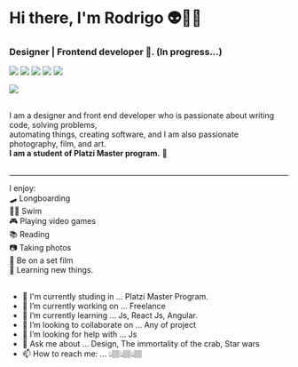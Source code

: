 
# Hi there, I'm Rodrigo 👽🖖🏽
### Designer | Frontend developer :robot:. (In progress...)


[<img src="https://img.shields.io/badge/twitter-%231DA1F2.svg?&style=for-the-badge&logo=twitter&logoColor=white">](https://twitter.com/RoiFuries)
[<img src="https://img.shields.io/badge/linkedin-%230077B5.svg?&style=for-the-badge&logo=linkedin&logoColor=white">](https://www.linkedin.com/in/roifuries/)
[<img src="https://img.shields.io/badge/instagram-%23E4405F.svg?&style=for-the-badge&logo=instagram&logoColor=white">](https://www.instagram.com/roifuries/)
[<img src="https://img.shields.io/badge/.MyWeb.-brightgreen.svg?&style=for-the-badge">](http://roifuries.com/)
[<img src="https://img.shields.io/badge/Portfolio-%23000000.svg?&style=for-the-badge">](http://roifuries.com/)

![](https://visitor-badge.glitch.me/badge?page_id=RoiFuries)
<br/>
<br/>


I am a designer and front end developer who is passionate about  writing code, solving problems, <br/>
automating things, creating software, and I am also passionate photography, film, and art.
<br/> **I am a student of Platzi Master program.** 🧠
<br/>
<br/>
________________________________________

I enjoy: <br/>
🛹 Longboarding <br/>
🏊🏼 Swim <br/>
🎮 Playing video games <br/>
📚 Reading <br/>
📷 Taking photos <br/>
🎥 Be on a set film <br/>
🧠 Learning new things. <br/>
<br/>


- :school: I'm currently studing in ... Platzi Master Program.
- 🔭 I’m currently working on ... Freelance
- 🌱 I’m currently learning ... Js, React Js, Angular.
- 👯 I’m looking to collaborate on ... Any of project
- 🤔 I’m looking for help with ... Js 
- 💬 Ask me about ... Design, The immortality of the crab, Star wars
- 📫 How to reach me: ... 👆🏽👆🏽👆🏽
<br/>
<br/>



<!--
[<img src="https://img.shields.io/badge/facebook-%231877F2.svg?&style=for-the-badge&logo=facebook&logoColor=white">](###)
-->

<!--
**RoiFuries/RoiFuries** is a ✨ _special_ ✨ repository because its `README.md` (this file) appears on your GitHub profile.

Here are some ideas to get you started:


-->
